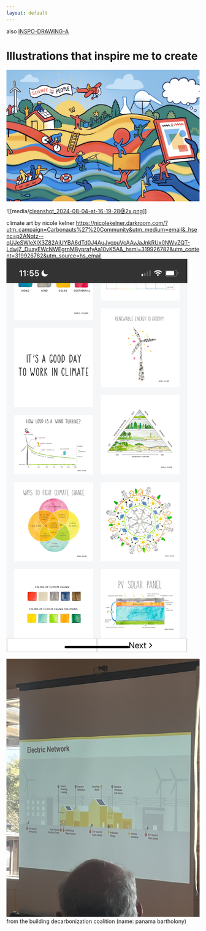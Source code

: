 ```yaml
---
layout: default
---
```


also [INSPO-DRAWING-A](INSPO-DRAWING-A.md)
# Illustrations that inspire me to create 
![](media/cleanshot_2024-08-18-at-13-14-31@2x.png)

![[media/cleanshot_2024-08-04-at-16-19-28@2x.png]]

climate art by nicole kelner
https://nicolekelner.darkroom.com/?utm_campaign=Carbonauts%27%20Community&utm_medium=email&_hsenc=p2ANqtz--qUJeSWleXlX3Z82AiUYBA6dTd0J4AuJvcpuVcAAvJaJnkRUx0NWvZQT-LdwjZ_DuayEWcNWEgrnM8yprafyAa10vK5A&_hsmi=319926782&utm_content=319926782&utm_source=hs_email
![](media/IMG_4373.png)

![](media/IMG_4455.jpeg)
from the building decarbonization coalition (name: panama bartholony)
